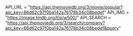 API_URL = "https://api.themoviedb.org/3/movie/popular?api_key=86d62c97f0ba142a76178b34c08bedef"
API_IMG = "https://image.tmdb.org/t/p/w500/"
API_SEARCH = "https://api.themoviedb.org/3/search/company?api_key=86d62c97f0ba142a76178b34c08bedef&query"